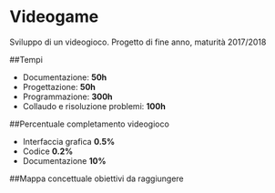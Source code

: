 # Videogame
Sviluppo di un videogioco. Progetto di fine anno, maturità 2017/2018

##Tempi
  * Documentazione: **50h**
  * Progettazione: **50h**
  * Programmazione: **300h**
  * Collaudo e risoluzione problemi: **100h**

##Percentuale completamento videogioco
 * Interfaccia grafica **0.5%**
 * Codice **0.2%**
 * Documentazione **10%**

##Mappa concettuale obiettivi da raggiungere

  
  


